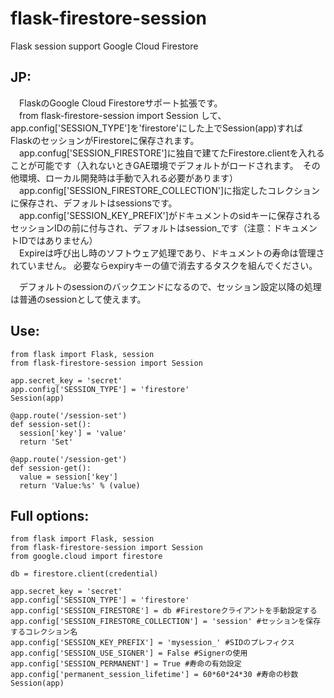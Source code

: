 # flask-firestore-session
Flask session support Google Cloud Firestore

## JP:  
　FlaskのGoogle Cloud Firestoreサポート拡張です。  
　from flask-firestore-session import Session して、app.config['SESSION_TYPE']を'firestore'にした上でSession(app)すれば  
 FlaskのセッションがFirestoreに保存されます。  
　app.confug['SESSION_FIRESTORE']に独自で建てたFirestore.clientを入れることが可能です（入れないときGAE環境でデフォルトがロードされます。　その他環境、ローカル開発時は手動で入れる必要があります）  
　app.config['SESSION_FIRESTORE_COLLECTION']に指定したコレクションに保存され、デフォルトはsessionsです。  
　app.config['SESSION_KEY_PREFIX']がドキュメントのsidキーに保存されるセッションIDの前に付与され、デフォルトはsession_です（注意：ドキュメントIDではありません）  
　Expireは呼び出し時のソフトウェア処理であり、ドキュメントの寿命は管理されていません。  必要ならexpiryキーの値で消去するタスクを組んでください。  

　デフォルトのsessionのバックエンドになるので、セッション設定以降の処理は普通のsessionとして使えます。


## Use:
```
from flask import Flask, session
from flask-firestore-session import Session

app.secret_key = 'secret'
app.config['SESSION_TYPE'] = 'firestore'
Session(app)

@app.route('/session-set')
def session-set():
  session['key'] = 'value'
  return 'Set'
  
@app.route('/session-get')
def session-get():
  value = session['key']
  return 'Value:%s' % (value)
```

## Full options:
```
from flask import Flask, session
from flask-firestore-session import Session
from google.cloud import firestore

db = firestore.client(credential)

app.secret_key = 'secret'
app.config['SESSION_TYPE'] = 'firestore'
app.config['SESSION_FIRESTORE'] = db #Firestoreクライアントを手動設定する
app.config['SESSION_FIRESTORE_COLLECTION'] = 'session' #セッションを保存するコレクション名
app.config['SESSION_KEY_PREFIX'] = 'mysession_' #SIDのプレフィクス
app.config['SESSION_USE_SIGNER'] = False #Signerの使用
app.config['SESSION_PERMANENT'] = True #寿命の有効設定
app.config['permanent_session_lifetime'] = 60*60*24*30 #寿命の秒数
Session(app)
```
